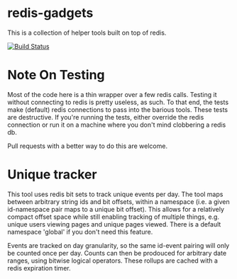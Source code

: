 # redis-gadgets

This is a collection of helper tools built on top of redis.

[![Build Status](https://travis-ci.org/saltmine/redis-gadgets.svg)](https://travis-ci.org/saltmine/redis-gadgets)

# Note On Testing

Most of the code here is a thin wrapper over a few redis calls.  Testing it
without connecting to redis is pretty useless, as such.  To that end, the tests
make (default) redis connections to pass into the barious tools.  These tests
are destructive.  If you're running the tests, either override the redis
connection or run it on a machine where you don't mind clobbering a redis db.

Pull requests with a better way to do this are welcome.


# Unique tracker

This tool uses redis bit sets to track unique events per day.  The tool maps
between arbitrary string ids and bit offsets, within a namespace (i.e. a given
id-namespace pair maps to a unique bit offset).  This allows for a relatively
compact offset space while still enabling tracking of multiple things, e.g.
unique users viewing pages and unique pages viewed.  There is a default
namespace 'global' if you don't need this feature.

Events are tracked on day granularity, so the same id-event pairing will only
be counted once per day. Counts can then be prodouced for arbitrary date
ranges, using bitwise logical operators.  These rollups are cached with a redis
expiration timer.
